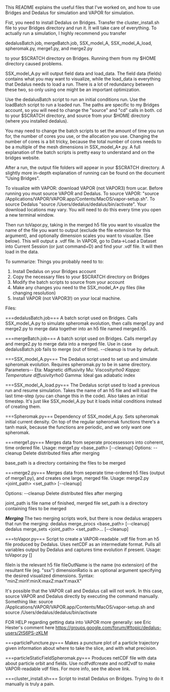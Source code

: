 This README explains the useful files that I've worked on, and how to use Bridges and Dedalus for simulation and VAPOR for simulation.

Fist, you need to install Dedalus on Bridges. Transfer the cluster_install.sh file to your Bridges directory and run it. It will take care of everything. To actually run a simulation, I highly recommend you transfer

  dedalusBatch.job, mergeBatch.job, SSX_model_A, SSX_model_A_load, spheromak.py, merge1.py, and merge2.py

to your $SCRATCH directory on Bridges. Running them from my $HOME directory caused problems.

SSX_model_A.py will output field data and load_data. The field data (fields) contains what you may want to visualize, while the load_data is everything that Dedalus needs to load a run. There is a lot of redundancy between these two, so only using one might be an important optimization.

Use the dedalusBatch script to run an initial conditions run. Use the loadBatch script to run a loaded run.
The paths are specific to my Bridges account, so you will need to change the "source" and "cd" calls in both. cd to your $SCRATCH directory, and source from your $HOME directory (where you installed dedalus).

You may need to change the batch scripts to set the amount of time you run for, the number of cores you use, or the allocation you use. Changing the number of cores is a bit tricky, because the total number of cores needs to be a multiple of the mesh dimensions in SSX_model_A*.py. A full explanation of the batch scripts is pretty easy to understand and on the bridges website.

After a run, the output file folders will appear in your $SCRATCH directory.
A slightly more in-depth explanation of running can be found on the document "Using Bridges".

To visualize with VAPOR: download VAPOR (not VAPOR3) from ucar.
Before running you must source VAPOR and Dedalus.
To source VAPOR: "source /Applications/VAPOR/VAPOR.app/Contents/MacOS/vapor-setup.sh".
To source Dedalus "source /Users/dedalus/dedalus/bin/activate".
Your download locations may vary. You will need to do this every time you open a new terminal window.

Then run toVapor.py, taking in the merged h5 file you want to visualize the name of the file you want to output (exclude the file extension for this argument), and optionally dimension scales you want to visualize. (See below). This will output a .vdf file.
In VAPOR, go to Data->Load a Dataset into Current Session (or just command+D) and find your .vdf file. It will then load in the data.

To summarize: Things you probably need to to:
1. Install Dedalus on your Bridges account
2. Copy the necessary files to your $SCRATCH directory on Bridges
3. Modify the batch scripts to source from your account
4. Make any changes you need to the SSX_model_A*.py files (like changing resolution)
5. Install VAPOR (not VAPOR3!) on your local machine.

Files:

===dedalusBatch.job===
A batch script used on Bridges. Calls SSX_model_A.py to simulate spheromak evolution, then calls merge1.py and merge2.py to merge data together into an h5 file  named merged.h5.

===mergeBatch.job===
A batch script used on Bridges. Calls merge1.py and merge2.py to merge data into a merged file. Use in case dedalusBatch.job fails to merge (out of time). --cleanup is true by default.

===SSX_model_A.py===
The Dedalus script used to set up and simulate spheromak evolution. Requires spheromak.py to be in same directory.
Parameters--
Eta: Magnetic diffusivity
Mu: Viscosity*rho0
Kappa: Temperature diffusivity*rho0
Gamma: Ideal gas adiabatic index

===SSX_model_A_load.py===
The Dedalus script used to load a previous run and resume simulation.
Takes the name of an h5 file and will load the last time-step (you can change this in the code). Also takes an initial timestep.
It's just like SSX_model_A.py but it loads initial conditions instead of creating them.

===Spheromak.py===
Dependency of SSX_model_A.py. Sets spheromak initial current density. On top of the regular spheromak functions there's a tanh mask, because the functions are periodic, and we only want one spheromak.

===merge1.py===
Merges data from seperate processessors into coherent, time ordered file.
Usage:
    merge1.py <base_path> [--cleanup]
Options:
    --cleanup   Delete distributed files after merging

base_path is a directory containing the files to be merged

===merge2.py===
Merges data from seperate time-ordered h5 files (output of merge1.py), and creates one large, merged file.
Usage:
    merge2.py <joint_path> <set_path> [--cleanup]

Options:
    --cleanup   Delete distributed files after merging

joint_path is file name of finished, merged file
set_path is a directory containing files to be merged

***Merging***
The two merging scripts work, but there is now dedalus wrappers that run the merging:
dedalus merge_procs <base_path> [--cleanup]
dedalus merge_sets <joint_path> <set_path>... [--cleanup]

===toVapor.py===
Script to create a VAPOR-readable .vdf file from an h5 file produced by Dedalus. Uses netCDF as an intermediate format.
Pulls all variables output by Dedalus and captures time evolution if present.
Usage:
    toVapor.py <fileIn> <fileOutName> [<dimensionRatio>]

fileIn is the relevant h5 file
fileOutName is the name (no extension) of the resultant file (eg. "ssx")
dimensionRatio is an optional argument specifying the desired visualized dimensions. Syntax: "minZ:minY:minX:maxZ:maxY:maxX"

It's possible that the VAPOR call and Dedalus call will not work. In this case, source VAPOR and Dedalus directly by executing the command manually. Something like: source /Applications/VAPOR/VAPOR.app/Contents/MacOS/vapor-setup.sh and source /Users/dedalus/dedalus/bin/activate

FOR HELP regarding getting data into VAPOR more generally: see Eric Hester's comment here https://groups.google.com/forum/#!topic/dedalus-users/2tS6PS-zKLM

===particlePuncture.py===
Makes a puncture plot of a particle trajectory given information about where to take the slice, and with what precision.

===particleStaticFieldSpheromak.py===
Produces netCDF file with data about particle orbit and fields. Use ncdfvdfcreate and ncdf2vdf to make VAPOR-readable vdf files.
For more info, see the above link.

===cluster_install.sh===
Script to install Dedalus on Bridges. Trying to do it manually is truly a pain.
